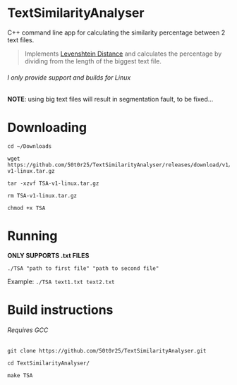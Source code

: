 # TextSimilarityAnalyser
C++ command line app for calculating the similarity percentage between 2 text files.
>Implements [Levenshtein Distance](https://en.wikipedia.org/wiki/Levenshtein_distance) and calculates the percentage by dividing from the length of the biggest text file.

###### I only provide support and builds for Linux

**NOTE**: using big text files will result in segmentation fault, to be fixed...

# Downloading
```
cd ~/Downloads

wget https://github.com/50t0r25/TextSimilarityAnalyser/releases/download/v1/TSA-v1-linux.tar.gz

tar -xzvf TSA-v1-linux.tar.gz

rm TSA-v1-linux.tar.gz

chmod +x TSA

```

# Running
**ONLY SUPPORTS .txt FILES**
```
./TSA "path to first file" "path to second file"
```
Example: `./TSA text1.txt text2.txt`

# Build instructions
###### Requires GCC
```
git clone https://github.com/50t0r25/TextSimilarityAnalyser.git

cd TextSimilarityAnalyser/

make TSA

```
